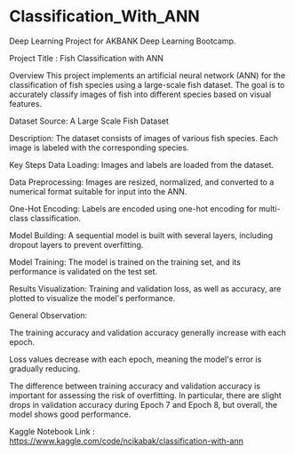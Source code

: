 # Classification_With_ANN
Deep Learning Project for AKBANK Deep Learning Bootcamp.

Project Title :    Fish Classification with ANN

Overview
This project implements an artificial neural network (ANN) for the classification of fish species using a large-scale fish dataset. The goal is to accurately classify images of fish into different species based on visual features.

Dataset Source: A Large Scale Fish Dataset

Description: The dataset consists of images of various fish species. Each image is labeled with the corresponding species.

Key Steps
Data Loading: Images and labels are loaded from the dataset.

Data Preprocessing: Images are resized, normalized, and converted to a numerical format suitable for input into the ANN.

One-Hot Encoding: Labels are encoded using one-hot encoding for multi-class classification.

Model Building: A sequential model is built with several layers, including dropout layers to prevent overfitting.

Model Training: The model is trained on the training set, and its performance is validated on the test set.

Results Visualization: Training and validation loss, as well as accuracy, are plotted to visualize the model's performance.

General Observation:

The training accuracy and validation accuracy generally increase with each epoch.

Loss values decrease with each epoch, meaning the model's error is gradually reducing.

The difference between training accuracy and validation accuracy is important for assessing the risk of overfitting. In particular, there are slight drops in validation accuracy during Epoch 7 and Epoch 8, but overall, the model shows good performance.


Kaggle Notebook Link : https://www.kaggle.com/code/ncikabak/classification-with-ann






